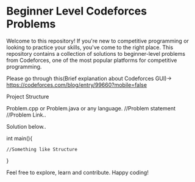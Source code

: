 # Beginner Level Codeforces Problems

Welcome to this repository! If you're new to competitive programming or looking to practice your skills, you've come to the right place. This repository contains a collection of solutions to beginner-level problems from Codeforces, one of the most popular platforms for competitive programming.

Please go through this(Brief explanation about Codeforces GUI)-> https://codeforces.com/blog/entry/99660?mobile=false


Project Structure

Problem.cpp or Problem.java or any language.
//Problem statement 
//Problem Link..


Solution below..
 
 int main(){

    //Something like Structure
 }

Feel free to explore, learn and contribute. Happy coding!